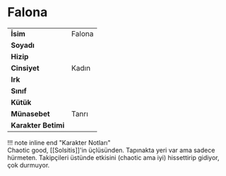# Falona   
|  |  |  
|---|---|  
| **İsim** | Falona |  
| **Soyadı** |  |  
| **Hizip** |  |  
| **Cinsiyet** | Kadın |  
| **Irk** |  |  
| **Sınıf** |  |  
| **Kütük** |  |  
| **Münasebet** | Tanrı |  
| **Karakter Betimi** |  |  
  
  
!!! note inline end "Karakter Notları"  
	Chaotic good, [[Solsitis]]'in üçlüsünden. Tapınakta yeri var ama sadece hürmeten. Takipçileri üstünde etkisini (chaotic ama iyi) hissettirip gidiyor, çok durmuyor.  
  
  
